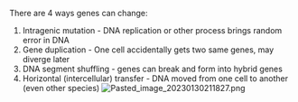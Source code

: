 There are 4 ways genes can change:

1. Intragenic mutation - DNA replication or other process brings random error in DNA
2. Gene duplication - One cell accidentally gets two same genes, may diverge later
3. DNA segment shuffling - genes can break and form into hybrid genes
4. Horizontal (intercellular) transfer - DNA moved from one cell to another (even other species)
   ![Pasted\_image\_20230130211827.png](pasted_image_20230130211827.png)
